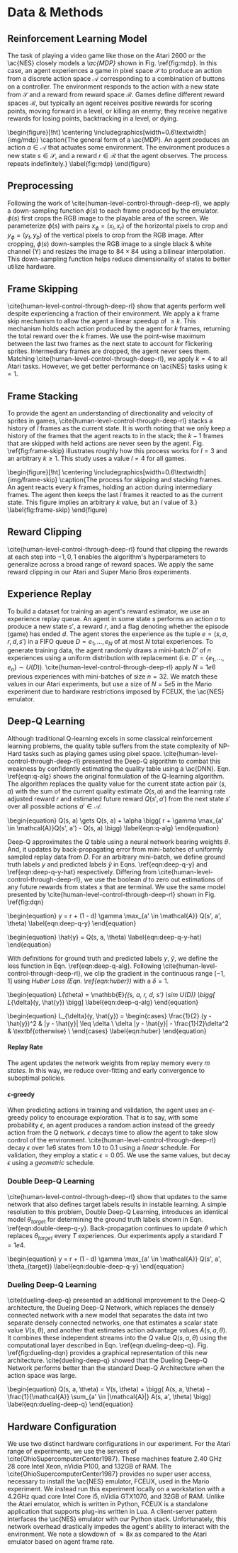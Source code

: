 <!--
    NP-something SMB
http://erikdemaine.org/papers/Mario_FUN2016/paper.pdf
 -->

# Data & Methods

<!-- TODO: discuss games and tasks? -->
<!-- TODO: notation table -->
<!-- TODO: references -->

## Reinforcement Learning Model

The task of playing a video game like those on the Atari 2600 or the \ac{NES}
closely models a _\ac{MDP}_ shown in Fig. \ref{fig:mdp}. In this case, an
agent experiences a game in pixel space $\mathcal{S}$ to produce an action
from a discrete action space $\mathcal{A}$ corresponding to a combination of
buttons on a controller. The environment responds to the action with a new
state from $\mathcal{S}$ and a reward from reward space $\mathcal{R}$. Games
define different reward spaces $\mathcal{R}$, but typically an agent receives
positive rewards for scoring points, moving forward in a level, or killing an
enemy; they receive negative rewards for losing points, backtracking in a
level, or dying.

\begin{figure}[!ht]
\centering
\includegraphics[width=0.6\textwidth]{img/mdp}
\caption{The general form of a \ac{MDP}. An agent produces an action
$a \in \mathcal{A}$ that actuates some environment. The environment produces
a new state $s \in \mathcal{S}$, and a reward $r \in \mathcal{R}$ that the
agent observes. The process repeats indefinitely.}
\label{fig:mdp}
\end{figure}

## Preprocessing

Following the work of \cite{human-level-control-through-deep-rl}, we apply a
down-sampling function $\phi(s)$ to each frame produced by the emulator.
$\phi(s)$ first crops the RGB image to the playable area of the screen. We
parameterize $\phi(s)$ with pairs $x_{\phi} = (x_l, x_r)$ of the horizontal
pixels to crop and $y_{\phi} = (y_t, y_b)$ of the vertical pixels to crop
from the RGB image. After cropping, $\phi(s)$ down-samples the RGB image to a
single black & white channel (Y) and resizes the image to $84 \times 84$
using a bilinear interpolation. This down-sampling function helps reduce
dimensionality of states to better utilize hardware.

## Frame Skipping

<!-- TODO: update k value if we use mario instead -->

\cite{human-level-control-through-deep-rl} show that agents perform well
despite experiencing a fraction of their environment. We apply a $k$ frame
skip mechanism to allow the agent a linear speedup of $\leq k$. This
mechanism holds each action produced by the agent for $k$ frames, returning
the total reward over the $k$ frames. We use the point-wise maximum between
the last two frames as the next state to account for flickering sprites.
Intermediary frames are dropped, the agent never sees them. Matching
\cite{human-level-control-through-deep-rl}, we apply $k = 4$ to all Atari
tasks. However, we get better performance on \ac{NES} tasks using $k = 1$.

## Frame Stacking

To provide the agent an understanding of directionality and velocity of
sprites in games, \cite{human-level-control-through-deep-rl} stacks a history
of $l$ frames as the current state. It is worth noting that we only keep a
history of the frames that the agent reacts to in the stack; the $k - 1$
frames that are skipped with held actions are never seen by the agent. Fig.
\ref{fig:frame-skip} illustrates roughly how this process works for $l = 3$
and an arbitrary $k \geq 1$. This study uses a value $l = 4$ for all games.

\begin{figure}[!ht]
\centering
\includegraphics[width=0.6\textwidth]{img/frame-skip}
\caption{The process for skipping and stacking frames. An agent reacts every
$k$ frames, holding an action during intermediary frames. The agent then keeps
the last $l$ frames it reacted to as the current state. This figure implies
an arbitrary $k$ value, but an $l$ value of $3$.}
\label{fig:frame-skip}
\end{figure}

## Reward Clipping

\cite{human-level-control-through-deep-rl} found that clipping the rewards
at each step into ${-1, 0, 1}$ enables the algorithm's hyperparameters to
generalize across a broad range of reward spaces. We apply the same reward
clipping in our Atari and Super Mario Bros experiments.

## Experience Replay

<!-- TODO: check FCEUX spelling and reference -->
<!-- TODO: note that prioritized is better, ran out of time -->

To build a dataset for training an agent's reward estimator, we use an
experience replay queue. An agent in some state $s$ performs an action $a$ to
produce a new state $s'$, a reward $r$, and a flag denoting whether the
episode (game) has ended $d$. The agent stores the experience as the tuple
$e = (s, a, r, d, s')$ in a FIFO queue $D = {e_1, ..., e_N}$ of at most $N$
total experiences. To generate training data, the agent randomly draws a
mini-batch $D'$ of $n$ experiences using a uniform distribution with
replacement (i.e. $D' = \{e_1, ..., e_n\} \sim U(D)$).
\cite{human-level-control-through-deep-rl} apply $N = 1e6$ previous
experiences with mini-batches of size $n = 32$. We match these values in our
Atari experiments, but use a size of $N = 5e5$ in the Mario experiment due to
hardware restrictions imposed by FCEUX, the \ac{NES} emulator.

## Deep-Q Learning

Although traditional Q-learning excels in some classical reinforcement
learning problems, the quality table suffers from the state complexity of
NP-Hard tasks such as playing games using pixel space.
\cite{human-level-control-through-deep-rl} presented the Deep-Q algorithm to
combat this weakness by confidently estimating the quality table using a
\ac{DNN}. Eqn. \ref{eqn:q-alg} shows the original formulation of the
Q-learning algorithm. The algorithm replaces the quality value for the
current state action pair $(s, a)$ with the sum of the current quality
estimate $Q(s, a)$ and the learning rate adjusted reward $r$ and estimated
future reward $Q(s', a')$ from the next state $s'$ over all possible actions
$a' \in \mathcal{A}$.

\begin{equation}
Q(s, a) \gets
Q(s, a) +
\alpha \bigg(
r + \gamma \max_{a' \in \mathcal{A}}Q(s', a') - Q(s, a)
\bigg)
\label{eqn:q-alg}
\end{equation}

Deep-Q approximates the $Q$ table using a neural network bearing weights
$\theta$. And, it updates by back-propagating error from mini-batches of
uniformly sampled replay data from $D$. For an arbitrary mini-batch, we define
ground truth labels $y$ and predicted labels $\hat{y}$ in Eqns.
\ref{eqn:deep-q-y} and \ref{eqn:deep-q-y-hat} respectively. Differing from
\cite{human-level-control-through-deep-rl}, we use the boolean $d$ to zero
out estimations of any future rewards from states $s$ that are terminal. We
use the same model presented by  \cite{human-level-control-through-deep-rl}
shown in Fig. \ref{fig:dqn}

\begin{equation}
y = r + (1 - d) \gamma \max_{a' \in \mathcal{A}} Q(s', a', \theta)
\label{eqn:deep-q-y}
\end{equation}

\begin{equation}
\hat{y} = Q(s, a, \theta)
\label{eqn:deep-q-y-hat}
\end{equation}

With definitions for ground truth and predicted labels $y$, $\hat{y}$, we
define the loss function in Eqn. \ref{eqn:deep-q-alg}. Following
\cite{human-level-control-through-deep-rl}, we clip the gradient in the
continuous range $[-1, 1]$ using _Huber Loss (Eqn. \ref{eqn:huber})_ with a
$\delta = 1$.

\begin{equation}
L(\theta) =
\mathbb{E}_{(s, a, r, d, s') \sim U(D)} \bigg[ L_{\delta}(y, \hat{y}) \bigg]
\label{eqn:deep-q-alg}
\end{equation}

\begin{equation}
L_{\delta}(y, \hat{y}) = \begin{cases}
      \frac{1}{2} (y - \hat{y})^2                & |y - \hat{y}| \leq \delta \\
      \delta |y - \hat{y}| - \frac{1}{2}\delta^2 & \textbf{otherwise} \\
\end{cases}
\label{eqn:huber}
\end{equation}

#### Replay Rate

<!-- TODO: reference why the replay rate -->
<!-- TODO: extend? move somewhere else? -->

The agent updates the network weights from replay memory every $m$ _states_.
In this way, we reduce over-fitting and early convergence to suboptimal
policies.

#### $\epsilon$-greedy

<!-- TODO: math value for the number of states to reduce. -->

When predicting actions in training and validation, the agent uses an
$\epsilon$-greedy policy to encourage exploration. That is to say, with some
probability $\epsilon$, an agent produces a random action instead of the
greedy action from the Q network. $\epsilon$ decays time to allow the agent
to take slow control of the environment.
\cite{human-level-control-through-deep-rl} decay $\epsilon$ over $1e6$ states
from $1.0$ to $0.1$ using a _linear_ schedule. For validation, they employ a
static $\epsilon = 0.05$. We use the same values, but decay $\epsilon$ using
a _geometric_ schedule.

### Double Deep-Q Learning

\cite{human-level-control-through-deep-rl} show that updates to the same
network that also defines target labels results in instable learning. A
simple resolution to this problem, Double Deep-Q Learning, introduces an
identical model $\theta_{target}$ for determining the ground truth labels
shown in Eqn. \ref{eqn:double-deep-q-y}. Back-propagation continues to update
$\theta$ which replaces $\theta_{target}$ every $T$ experiences. Our
experiments apply a standard $T = 1e4$.

\begin{equation}
y = r + (1 - d) \gamma \max_{a' \in \mathcal{A}} Q(s', a', \theta_{target})
\label{eqn:double-deep-q-y}
\end{equation}

### Dueling Deep-Q Learning

\cite{dueling-deep-q} presented an additional improvement to the Deep-Q
architecture, the Dueling Deep-Q Network, which replaces the densely connected
network with a new model that separates the data int two separate densely
connected networks, one that estimates a scalar state value $V(s, \theta)$,
and another that estimates action advantage values $A(s, a, \theta)$. It
combines these independent streams into the $Q$ value $Q(s, a, \theta)$ using
the computational layer described in Eqn. \ref{eqn:dueling-deep-q}. Fig.
\ref{fig:dueling-dqn} provides a graphical representation of this new
architecture. \cite{dueling-deep-q} showed that the Dueling Deep-Q Network
performs better than the standard Deep-Q Architecture when the action space
was large.

\begin{equation}
Q(s, a, \theta) = V(s, \theta) +
\bigg(
A(s, a, \theta) -
\frac{1}{\mathcal{A}} \sum_{a' \in |\mathcal{A}|} A(s, a', \theta)
\bigg)
\label{eqn:dueling-deep-q}
\end{equation}


## Hardware Configuration

We use two distinct hardware configurations in our experiment. For the Atari
range of experiments, we use the servers of
\cite{OhioSupercomputerCenter1987}. These machines feature 2.40 GHz 28 core
Intel Xeon, nVidia P100, and 132GB of RAM. The
\cite{OhioSupercomputerCenter1987} provides no super user access, necessary
to install the \ac{NES} emulator, FCEUX, used in the Mario experiment. We
instead run this experiment locally on a workstation with a 4.2GHz quad core
Intel Core i5, nVidia GTX1070, and 32GB of RAM. Unlike the Atari emulator,
which is written in Python, FCEUX is a standalone application that supports
plug-ins written in Lua. A client-server pattern interfaces the \ac{NES}
emulator with our Python stack. Unfortunately, this network overhead
drastically impedes the agent's ability to interact with the environment. We
note a slowdown of $\approx 8$x as compared to the Atari emulator based on
agent frame rate.
